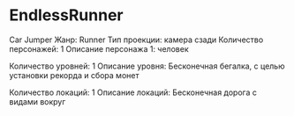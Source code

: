 # EndlessRunner
Car Jumper
Жанр: Runner
Тип проекции: камера сзади
Количество персонажей: 1
Описание персонажа 1: человек

Количество уровней: 1
Описание уровня: Бесконечная бегалка, с целью установки рекорда и сбора монет 

Количество локаций: 1
Описание локаций: Бесконечная дорога с видами вокруг
